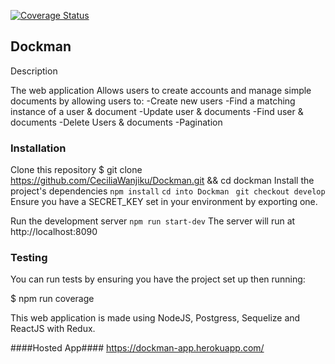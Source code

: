 [![Coverage Status](https://coveralls.io/repos/github/CeciliaWanjiku/Dockman/badge.svg?branch=develop)](https://coveralls.io/github/CeciliaWanjiku/Dockman?branch=develop) 
 ## Dockman ##
Description

The web application
Allows users to create accounts and manage simple documents by allowing users to:
-Create new users
-Find a matching instance of a user & document
-Update user & documents
-Find user & documents
-Delete Users & documents
-Pagination

### Installation ###

Clone this repository
$ git clone https://github.com/CeciliaWanjiku/Dockman.git && cd dockman
Install the project's dependencies
``` npm install ```
```cd into Dockman ```
``` git checkout develop ```
Ensure you have a SECRET_KEY set in your environment by exporting one.

Run the development server
``` npm run start-dev ```
The server will run at http://localhost:8090

### Testing ###
You can run tests by ensuring you have the project set up then running:

$ npm run coverage

This web application is made using NodeJS, Postgress, Sequelize and ReactJS with Redux.

####Hosted App####
https://dockman-app.herokuapp.com/
